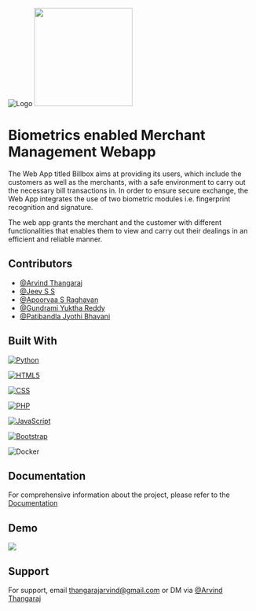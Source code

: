 
![Logo](https://github.com/thangarajarvind/Biometrics-enabled-merchant-management/blob/main/home/assets/favicon.png)
<img src="https://github.com/thangarajarvind/Biometrics-enabled-merchant-management/blob/main/home/assets/favicon.png" width="200" />


# Biometrics enabled Merchant Management Webapp

The Web App titled Billbox aims at providing its users, which include the customers as well as the merchants, with a safe environment to carry out the necessary bill transactions in. In order to ensure secure exchange, the Web App integrates the use of two biometric modules i.e. fingerprint recognition and signature.

The web app grants the merchant and the customer with different functionalities that enables them to view and carry out their dealings in an efficient and reliable manner.


## Contributors

- [@Arvind Thangaraj](https://github.com/thangarajarvind)
- [@Jeev S S](https://github.com/hawk354)
- [@Apoorvaa S Raghavan](https://github.com/Apoorvaa27)
- [@Gundrami Yuktha Reddy](https://www.linkedin.com/in/yuktha-reddy-gundrami-a9854b1b8/)
- [@Patibandla Jyothi Bhavani](https://www.linkedin.com/in/jyothi-bhavani-patibandla-36923b311/)


## Built With

[![Python](https://img.shields.io/badge/Python-14354C?style=for-the-badge&logo=python&logoColor=white)](https://www.python.org)

[![HTML5](https://img.shields.io/badge/HTML5-E34F26?style=for-the-badge&logo=html5&logoColor=white)](https://www.html5.org)

[![CSS](https://img.shields.io/badge/CSS3-1572B6?style=for-the-badge&logo=css3&logoColor=white)](https://www.w3.org/Style/CSS/Overview.en.html)

[![PHP](https://img.shields.io/badge/PHP-777BB4?style=for-the-badge&logo=php&logoColor=white)](php.net)

[![JavaScript](https://img.shields.io/badge/JavaScript-F7DF1E?style=for-the-badge&logo=javascript&logoColor=black)](https://www.javascript.com/)

[![Bootstrap](https://img.shields.io/badge/Bootstrap-563D7C?style=for-the-badge&logo=bootstrap&logoColor=white)](https://getbootstrap.com/)

![Docker](https://img.shields.io/badge/docker-%230db7ed.svg?style=for-the-badge&logo=docker&logoColor=white)
## Documentation

For comprehensive information about the project, please refer to the [Documentation](https://docs.google.com/presentation/d/1_nN3CcqfTRzd1TqzhOR8O77RP0GAqn9s/edit?usp=sharing&ouid=115454685643277066987&rtpof=true&sd=true)


## Demo

![](https://github.com/thangarajarvind/Biometrics-enabled-merchant-management/blob/main/Biometrics_gifs.gif)


## Support

For support, email thangarajarvind@gmail.com or DM via [@Arvind Thangaraj](https://www.linkedin.com/in/arvind-thangaraj/)

